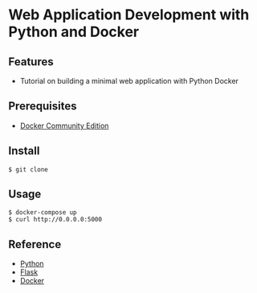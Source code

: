 # Web Application Development with Python and Docker

## Features

- Tutorial on building a minimal web application with Python Docker

## Prerequisites

- [Docker Community Edition](https://www.docker.com/products/docker-desktop)

## Install

    $ git clone

## Usage

    $ docker-compose up
    $ curl http://0.0.0.0:5000

## Reference

- [Python](https://docs.python.org)
- [Flask](http://flask.pocoo.org/docs/1.0/)
- [Docker](https://docs.docker.com)
